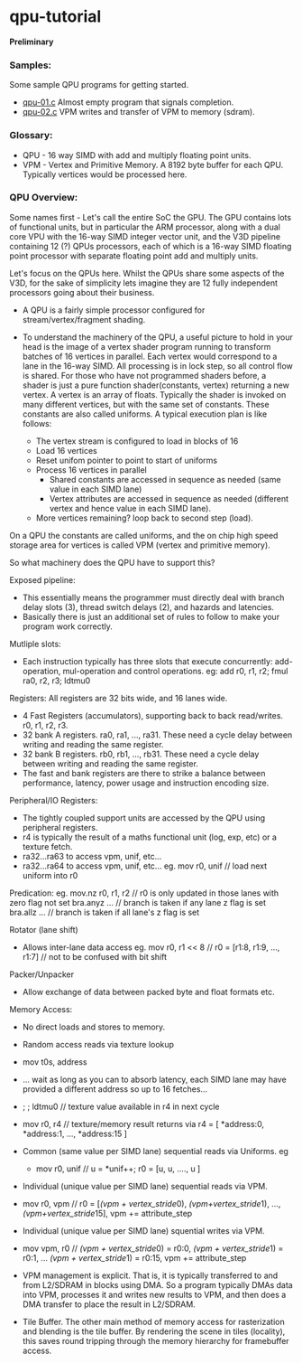 qpu-tutorial
============

**Preliminary**

### Samples:
Some sample QPU programs for getting started.

* [qpu-01.c](qpu-01.c) Almost empty program that signals completion.
* [qpu-02.c](qpu-02.c) VPM writes and transfer of VPM to memory (sdram).

### Glossary:

* QPU - 16 way SIMD with add and multiply floating point units.
* VPM - Vertex and Primitive Memory.  A 8192 byte buffer for each QPU.  Typically vertices would be processed here.

### QPU Overview:
 
Some names first - Let's call the entire SoC the GPU.  The GPU contains lots of functional units, but in particular the ARM processor, along with a dual core VPU with the 16-way SIMD integer vector unit, and the V3D pipeline containing 12 (?) QPUs processors, each of which is a 16-way SIMD floating point processor with separate floating point add and multiply units.
 
Let's focus on the QPUs here.  Whilst the QPUs share some aspects of the V3D, for the sake of simplicity lets imagine they are 12 fully independent processors going about their business.
 
- A QPU is a fairly simple processor configured for stream/vertex/fragment shading.
 
- To understand the machinery of the QPU, a useful picture to hold in your head is the image of a vertex shader program running to transform batches of 16 vertices in parallel.  Each vertex would correspond to a lane in the 16-way SIMD.  All processing is in lock step, so all control flow is shared.  For those who have not programmed shaders before, a shader is just a pure function shader(constants, vertex) returning a new vertex.  A vertex is an array of floats.  Typically the shader is invoked on many different vertices, but with the same set of constants.  These constants are also called uniforms. A typical execution plan is like follows:
  - The vertex stream is configured to load in blocks of 16
  - Load 16 vertices
  - Reset unifom pointer to point to start of uniforms
  - Process 16 vertices in parallel
    - Shared constants are accessed in sequence as needed (same value in each SIMD lane)
    - Vertex attributes are accessed in sequence as needed (different vertex and hence value in each SIMD lane).
  - More vertices remaining? loop back to second step (load).
 
On a QPU the constants are called uniforms, and the on chip high speed storage area for vertices is called VPM (vertex and primitive memory).
 
So what machinery does the QPU have to support this?
 
Exposed pipeline:
 - This essentially means the 
programmer must directly deal with branch delay slots (3), thread switch
 delays (2), and hazards and latencies.
 - Basically there is just an additional set of rules to follow to make your program work correctly.
 
Mutliple slots:
 - Each instruction typically has three slots that execute concurrently: add-operation, mul-operation and control operations.  eg:
  add r0, r1, r2; fmul ra0, r2, r3; ldtmu0
 
Registers:  All registers are 32 bits wide, and 16 lanes wide.
- 4 Fast Registers (accumulators), supporting back to back read/writes. r0, r1, r2, r3.
- 32 bank A registers. ra0, ra1, ..., ra31.  These need a cycle delay between writing and reading the same register.
- 32 bank B registers. rb0, rb1, ..., rb31.  These need a cycle delay between writing and reading the same register.
- The fast and bank registers are there to strike a balance between performance, latency, power usage and instruction encoding size.
 
Peripheral/IO Registers:
 - The tightly coupled support units are accessed by the QPU using peripheral registers.
 - r4 is typically the result of a maths functional unit (log, exp, etc) or a texture fetch.
 - ra32...ra63 to access vpm, unif, etc...
 - ra32...ra64 to access vpm, unif, etc...
  eg. mov r0, unif  // load next uniform into r0
 
Predication:
  eg.
  mov.nz r0, r1, r2 // r0 is only updated in those lanes with zero flag not set
  bra.anyz ... // branch is taken if any lane z flag is set
  bra.allz ... // branch is taken if all lane's z flag is set
 
Rotator (lane shift)
  - Allows inter-lane data access
  eg. mov r0, r1 << 8 // r0 = [r1:8, r1:9, ..., r1:7] // not to be confused with bit shift
 
Packer/Unpacker
  - Allow exchange of data between packed byte and float formats etc.
 
Memory Access:
 - No direct loads and stores to memory.
 
 - Random access reads via texture lookup
  - mov t0s, address 
  - ... wait as long as you can to absorb latency, each SIMD lane may have provided a different address so up to 16 fetches...
  - <addop>; <mulop> ; ldtmu0 // texture value available in r4 in next cycle
  - mov r0, r4  // texture/memory result returns via r4 = [ *address:0, *address:1, ..., *address:15 ]
 
 - Common (same value per SIMD lane) sequential reads via Uniforms.  eg
   - mov r0, unif  // u = *unif++; r0 = [u, u, ...., u ]
 
 - Individual (unique value per SIMD lane) sequential reads via VPM.
  - mov r0, vpm // r0 = [*(vpm + vertex_stride*0), *(vpm+vertex_stride*1), ..., *(vpm+vertex_stride*15], vpm += attribute_step
 
 - Individual (unique value per SIMD lane) squential writes via VPM.
  - mov vpm, r0 // *(vpm + vertex_stride*0) = r0:0, *(vpm + vertex_stride*1) = r0:1, ... *(vpm + vertex_stride*1) = r0:15, vpm += attribute_step 
 
  - VPM management is explicit.  That is, it is typically transferred to and from L2/SDRAM in blocks using DMA.  So a program typically DMAs data into VPM, processes it and writes new results to VPM, and then does a DMA transfer to place the result in L2/SDRAM.
 
  - Tile Buffer.  The other main method of memory access for rasterization and blending is the tile buffer.  By rendering the scene in tiles (locality), this saves round tripping through the memory hierarchy for framebuffer access.
 
